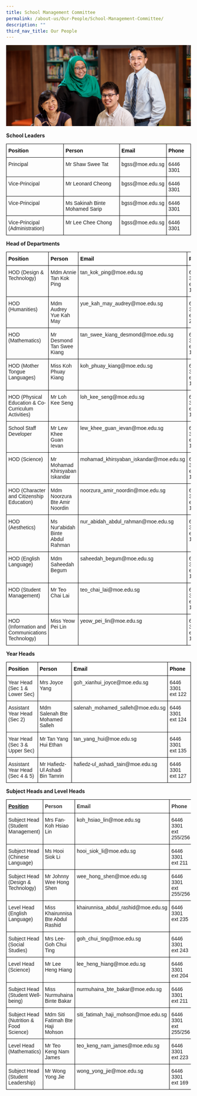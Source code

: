 ```yaml
---
title: School Management Committee
permalink: /about-us/Our-People/School-Management-Committee/
description: ""
third_nav_title: Our People
---
```

![](/images/Our-People.jpg)

**School Leaders**

<style type="text/css">
.tg  {border-collapse:collapse;border-spacing:0;}
.tg td{border-color:black;border-style:solid;border-width:1px;font-family:Arial, sans-serif;font-size:14px;
  overflow:hidden;padding:10px 5px;word-break:normal;}
.tg th{border-color:black;border-style:solid;border-width:1px;font-family:Arial, sans-serif;font-size:14px;
  font-weight:normal;overflow:hidden;padding:10px 5px;word-break:normal;}
.tg .tg-cctd{background-color:#FFF;color:#FFF;font-weight:bold;text-align:left;text-decoration:underline;vertical-align:top}
.tg .tg-sc4m{background-color:#FFF;color:#323232;font-weight:bold;text-align:left;vertical-align:top}
.tg .tg-0lax{text-align:left;vertical-align:top}
</style>
<table class="tg">
<thead>
  <tr>
    <th class="tg-cctd"><span style="font-weight:700;font-style:normal;text-decoration:none;color:black">Position</span></th>
    <th class="tg-sc4m"><span style="font-weight:700;font-style:normal;text-decoration:none;color:black">Person</span></th>
    <th class="tg-sc4m"><span style="font-weight:700;font-style:normal;text-decoration:none;color:black">Email</span></th>
    <th class="tg-sc4m"><span style="font-weight:700;font-style:normal;text-decoration:none;color:black">Phone</span></th>
  </tr>
</thead>
<tbody>
  <tr>
    <td class="tg-0lax">Principal</td>
    <td class="tg-0lax">Mr Shaw Swee Tat</td>
    <td class="tg-0lax">bgss@moe.edu.sg</td>
    <td class="tg-0lax">6446 3301</td>
  </tr>
  <tr>
    <td class="tg-0lax">Vice-Principal</td>
    <td class="tg-0lax">Mr Leonard Cheong</td>
    <td class="tg-0lax">bgss@moe.edu.sg</td>
    <td class="tg-0lax">6446 3301</td>
  </tr>
  <tr>
    <td class="tg-0lax">Vice-Principal</td>
    <td class="tg-0lax">Ms Sakinah Binte Mohamed Sarip</td>
    <td class="tg-0lax">bgss@moe.edu.sg</td>
    <td class="tg-0lax">6446 3301</td>
  </tr>
  <tr>
    <td class="tg-0lax">Vice-Principal (Administration)</td>
    <td class="tg-0lax">Mr Lee Chee Chong</td>
    <td class="tg-0lax">bgss@moe.edu.sg</td>
    <td class="tg-0lax">6446 3301</td>
  </tr>
</tbody>
</table>

**Head of Departments**

<style type="text/css">
.tg  {border-collapse:collapse;border-spacing:0;}
.tg td{border-color:black;border-style:solid;border-width:1px;font-family:Arial, sans-serif;font-size:14px;
  overflow:hidden;padding:10px 5px;word-break:normal;}
.tg th{border-color:black;border-style:solid;border-width:1px;font-family:Arial, sans-serif;font-size:14px;
  font-weight:normal;overflow:hidden;padding:10px 5px;word-break:normal;}
.tg .tg-cctd{background-color:#FFF;color:#FFF;font-weight:bold;text-align:left;text-decoration:underline;vertical-align:top}
.tg .tg-sc4m{background-color:#FFF;color:#323232;font-weight:bold;text-align:left;vertical-align:top}
.tg .tg-0lax{text-align:left;vertical-align:top}
</style>
<table class="tg">
<thead>
  <tr>
    <th class="tg-cctd"><span style="font-weight:700;font-style:normal;text-decoration:none;color:black">Position</span></th>
    <th class="tg-sc4m"><span style="font-weight:700;font-style:normal;text-decoration:none;color:black">Person</span></th>
    <th class="tg-sc4m"><span style="font-weight:700;font-style:normal;text-decoration:none;color:black">Email</span></th>
    <th class="tg-sc4m"><span style="font-weight:700;font-style:normal;text-decoration:none;color:black">Phone</span></th>
  </tr>
</thead>
<tbody>
  <tr>
    <td class="tg-0lax">HOD (Design &amp; Technology)</td>
    <td class="tg-0lax">Mdm Annie Tan Kok Ping</td>
    <td class="tg-0lax">tan_kok_ping@moe.edu.sg </td>
    <td class="tg-0lax">6446 3301 ext 125</td>
  </tr>
  <tr>
    <td class="tg-0lax">HOD (Humanities)</td>
    <td class="tg-0lax">Mdm Audrey Yue Kah May</td>
    <td class="tg-0lax">yue_kah_may_audrey@moe.edu.sg</td>
    <td class="tg-0lax">6446 3301 ext 257</td>
  </tr>
  <tr>
    <td class="tg-0lax">HOD (Mathematics)</td>
    <td class="tg-0lax">Mr Desmond Tan Swee Kiang</td>
    <td class="tg-0lax">tan_swee_kiang_desmond@moe.edu.sg </td>
    <td class="tg-0lax">6446 3301 ext 131</td>
  </tr>
  <tr>
    <td class="tg-0lax">HOD (Mother Tongue Languages)</td>
    <td class="tg-0lax">Miss Koh Phuay Kiang</td>
    <td class="tg-0lax">koh_phuay_kiang@moe.edu.sg</td>
    <td class="tg-0lax">6446 3301 ext 126</td>
  </tr>
  <tr>
    <td class="tg-0lax">HOD (Physical Education &amp; Co-Curriculum Activities)</td>
    <td class="tg-0lax">Mr Loh Kee Seng</td>
    <td class="tg-0lax">loh_kee_seng@moe.edu.sg </td>
    <td class="tg-0lax">6446 3301 ext 169</td>
  </tr>
  <tr>
    <td class="tg-0lax">School Staff Developer</td>
    <td class="tg-0lax">Mr Lew Khee Guan Ievan</td>
    <td class="tg-0lax">lew_khee_guan_ievan@moe.edu.sg </td>
    <td class="tg-0lax">6446 3301 ext 119</td>
  </tr>
  <tr>
    <td class="tg-0lax">HOD (Science)</td>
    <td class="tg-0lax">Mr Mohamad Khirsyaban Iskandar</td>
    <td class="tg-0lax">mohamad_khirsyaban_iskandar@moe.edu.sg</td>
    <td class="tg-0lax">6446 3301 ext 121</td>
  </tr>
  <tr>
    <td class="tg-0lax">HOD (Character and Citizenship Education)</td>
    <td class="tg-0lax">Mdm Noorzura Bte Amir Noordin</td>
    <td class="tg-0lax">noorzura_amir_noordin@moe.edu.sg</td>
    <td class="tg-0lax">6446 3301 ext 133</td>
  </tr>
  <tr>
    <td class="tg-0lax">HOD (Aesthetics)</td>
    <td class="tg-0lax">Ms Nur'abidah Binte Abdul Rahman</td>
    <td class="tg-0lax">nur_abidah_abdul_rahman@moe.edu.sg </td>
    <td class="tg-0lax">6446 3301 ext 128</td>
  </tr>
  <tr>
    <td class="tg-0lax">HOD (English Language)</td>
    <td class="tg-0lax">Mdm Saheedah Begum</td>
    <td class="tg-0lax">saheedah_begum@moe.edu.sg</td>
    <td class="tg-0lax">6446 3301 ext 132</td>
  </tr>
  <tr>
    <td class="tg-0lax">HOD (Student Management)</td>
    <td class="tg-0lax">Mr Teo Chai Lai</td>
    <td class="tg-0lax">teo_chai_lai@moe.edu.sg </td>
    <td class="tg-0lax">6446 3301 ext 123</td>
  </tr>
  <tr>
    <td class="tg-0lax">HOD (Information and Communications Technology)</td>
    <td class="tg-0lax">Miss Yeow Pei Lin</td>
    <td class="tg-0lax">yeow_pei_lin@moe.edu.sg </td>
    <td class="tg-0lax">6446 3301 ext 120</td>
  </tr>
</tbody>
</table>

**Year Heads**

<style type="text/css">
.tg  {border-collapse:collapse;border-spacing:0;}
.tg td{border-color:black;border-style:solid;border-width:1px;font-family:Arial, sans-serif;font-size:14px;
  overflow:hidden;padding:10px 5px;word-break:normal;}
.tg th{border-color:black;border-style:solid;border-width:1px;font-family:Arial, sans-serif;font-size:14px;
  font-weight:normal;overflow:hidden;padding:10px 5px;word-break:normal;}
.tg .tg-sc4m{background-color:#FFF;color:#323232;font-weight:bold;text-align:left;vertical-align:top}
.tg .tg-70mf{background-color:#FFF;color:#FFF;font-weight:bold;text-align:left;vertical-align:top}
.tg .tg-0lax{text-align:left;vertical-align:top}
</style>
<table class="tg">
<thead>
  <tr>
    <th class="tg-70mf"><span style="font-weight:700;font-style:normal;text-decoration:none;color:black">Position</span></th>
    <th class="tg-sc4m"><span style="font-weight:700;font-style:normal;text-decoration:none;color:black">Person</span></th>
    <th class="tg-sc4m"><span style="font-weight:700;font-style:normal;text-decoration:none;color:black">Email</span></th>
    <th class="tg-sc4m"><span style="font-weight:700;font-style:normal;text-decoration:none;color:black">Phone</span></th>
  </tr>
</thead>
<tbody>
  <tr>
    <td class="tg-0lax">Year Head (Sec 1 &amp; Lower Sec)</td>
    <td class="tg-0lax">Mrs Joyce Yang</td>
    <td class="tg-0lax">goh_xianhui_joyce@moe.edu.sg </td>
    <td class="tg-0lax">6446 3301 ext 122</td>
  </tr>
  <tr>
    <td class="tg-0lax">Assistant Year Head (Sec 2)</td>
    <td class="tg-0lax">Mdm Salenah Bte Mohamed Salleh</td>
    <td class="tg-0lax">salenah_mohamed_salleh@moe.edu.sg </td>
    <td class="tg-0lax">6446 3301 ext 124</td>
  </tr>
  <tr>
    <td class="tg-0lax">Year Head (Sec 3 &amp; Upper Sec)</td>
    <td class="tg-0lax">Mr Tan Yang Hui Ethan</td>
    <td class="tg-0lax">tan_yang_hui@moe.edu.sg </td>
    <td class="tg-0lax">6446 3301 ext 135</td>
  </tr>
  <tr>
    <td class="tg-0lax">Assistant Year Head (Sec 4 &amp; 5)</td>
    <td class="tg-0lax">Mr Hafiedz-Ul Ashadi Bin Tamrin</td>
    <td class="tg-0lax">hafiedz-ul_ashadi_tain@moe.edu.sg </td>
    <td class="tg-0lax">6446 3301 ext 127</td>
  </tr>
</tbody>
</table>

**Subject Heads and Level Heads**

<style type="text/css">
.tg  {border-collapse:collapse;border-spacing:0;}
.tg td{border-color:black;border-style:solid;border-width:1px;font-family:Arial, sans-serif;font-size:14px;
  overflow:hidden;padding:10px 5px;word-break:normal;}
.tg th{border-color:black;border-style:solid;border-width:1px;font-family:Arial, sans-serif;font-size:14px;
  font-weight:normal;overflow:hidden;padding:10px 5px;word-break:normal;}
.tg .tg-sc4m{background-color:#FFF;color:#323232;font-weight:bold;text-align:left;vertical-align:top}
.tg .tg-hss6{background-color:#FFF;color:#1A202C;font-weight:bold;text-align:left;text-decoration:underline;vertical-align:top}
.tg .tg-0lax{text-align:left;vertical-align:top}
</style>
<table class="tg">
<thead>
  <tr>
    <th class="tg-hss6"><span style="font-weight:bold;font-style:inherit;color:#000;background-color:#FFF">Position</span></th>
    <th class="tg-sc4m"><span style="font-weight:bold;font-style:inherit;color:#323232">Person</span></th>
    <th class="tg-sc4m"><span style="font-weight:bold;font-style:inherit;color:#323232">Email</span></th>
    <th class="tg-sc4m"><span style="font-weight:bold;font-style:inherit;color:#323232">Phone</span></th>
  </tr>
</thead>
<tbody>
  <tr>
    <td class="tg-0lax">Subject Head (Student Management)</td>
    <td class="tg-0lax">Mrs Fan-Koh Hsiao Lin</td>
    <td class="tg-0lax">koh_hsiao_lin@moe.edu.sg </td>
    <td class="tg-0lax">6446 3301 ext 255/256</td>
  </tr>
  <tr>
    <td class="tg-0lax">Subject Head (Chinese Language)</td>
    <td class="tg-0lax">Ms Hooi Siok Li</td>
    <td class="tg-0lax">hooi_siok_li@moe.edu.sg </td>
    <td class="tg-0lax">6446 3301 ext 211</td>
  </tr>
  <tr>
    <td class="tg-0lax">Subject Head (Design &amp; Technology)</td>
    <td class="tg-0lax">Mr Johnny Wee Hong Shen</td>
    <td class="tg-0lax">wee_hong_shen@moe.edu.sg </td>
    <td class="tg-0lax">6446 3301 ext 255/256</td>
  </tr>
  <tr>
    <td class="tg-0lax">Level Head (English Language)</td>
    <td class="tg-0lax">Miss Khairunnisa Bte Abdul Rashid</td>
    <td class="tg-0lax">khairunnisa_abdul_rashid@moe.edu.sg </td>
    <td class="tg-0lax">6446 3301 ext 235</td>
  </tr>
  <tr>
    <td class="tg-0lax">Subject Head (Social Studies)</td>
    <td class="tg-0lax">Mrs Lee-Goh Chui Ting</td>
    <td class="tg-0lax">goh_chui_ting@moe.edu.sg </td>
    <td class="tg-0lax">6446 3301 ext 243</td>
  </tr>
  <tr>
    <td class="tg-0lax">Level Head (Science)</td>
    <td class="tg-0lax">Mr Lee Heng Hiang</td>
    <td class="tg-0lax">lee_heng_hiang@moe.edu.sg </td>
    <td class="tg-0lax">6446 3301 ext 204</td>
  </tr>
  <tr>
    <td class="tg-0lax">Subject Head (Student Well-being)</td>
    <td class="tg-0lax">Miss Nurmuhaina Binte Bakar</td>
    <td class="tg-0lax">nurmuhaina_bte_bakar@moe.edu.sg </td>
    <td class="tg-0lax">6446 3301 ext 211</td>
  </tr>
  <tr>
    <td class="tg-0lax">Subject Head (Nutrition &amp; Food Science)</td>
    <td class="tg-0lax">Mdm Siti Fatimah Bte Haji Mohson</td>
    <td class="tg-0lax">siti_fatimah_haji_mohson@moe.edu.sg </td>
    <td class="tg-0lax">6446 3301 ext 255/256</td>
  </tr>
  <tr>
    <td class="tg-0lax">Level Head (Mathematics)</td>
    <td class="tg-0lax">Mr Teo Keng Nam James</td>
    <td class="tg-0lax">teo_keng_nam_james@moe.edu.sg </td>
    <td class="tg-0lax">6446 3301 ext 223</td>
  </tr>
  <tr>
    <td class="tg-0lax">Subject Head (Student Leadership)</td>
    <td class="tg-0lax">Mr Wong Yong Jie</td>
    <td class="tg-0lax">wong_yong_jie@moe.edu.sg </td>
    <td class="tg-0lax">6446 3301 ext 169</td>
  </tr>
</tbody>
</table>